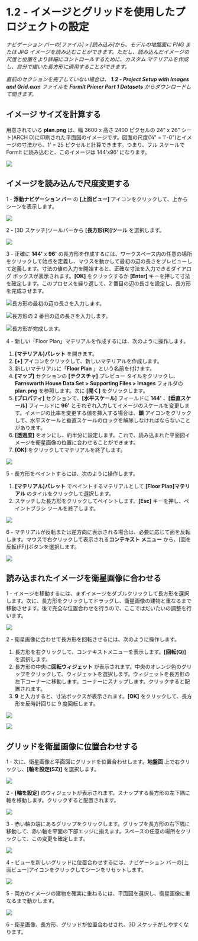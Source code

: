 # 1.2 - イメージとグリッドを使用したプロジェクトの設定

_ナビゲーション バーの[ファイル] > [読み込み]から、モデルの地盤面に PNG または JPG イメージを読み込むことができます。ただし、読み込んだイメージの尺度と位置をより詳細にコントロールするために、カスタム マテリアルを作成し、自分で描いた長方形に適用することができます。_

_直前のセクションを完了していない場合は、_ _**1.2 - Project Setup with Images and Grid.axm**_ _ファイルを_ _**FormIt Primer Part 1 Datasets** からダウンロードして開きます。_

## **イメージ サイズを計算する**

用意されている **plan.png** は、幅 3600 x 高さ 2400 ピクセルの 24" x 26" シート(ARCH D)に印刷された平面図のイメージです。図面の尺度(¼" = 1'-0")とイメージの寸法から、1' = 25 ピクセルと計算できます。つまり、フル スケールで FormIt に読み込むと、このイメージは 144'x96' になります。

![](<../../.gitbook/assets/0 (1) (2).png>)

## **イメージを読み込んで尺度変更する**

1 - **浮動ナビゲーション バー** の **[上面ビュー]** アイコンをクリックして、上からシーンを表示します。

![](<../../.gitbook/assets/1 (1).png>)

2 - [3D スケッチ]ツールバーから **[長方形(R)]ツール** を選択します。

![](<../../.gitbook/assets/2 (1).png>)

3 - 正確に **144'** x **96'** の長方形を作成するには、ワークスペース内の任意の場所をクリックして始点を定義し、マウスを動かして最初の辺の長さをプレビューして定義します。寸法の値の入力を開始すると、正確な寸法を入力できるダイアログ ボックスが表示されます。**[OK]** をクリックするか **[Enter]** キーを押して寸法を確定します。このプロセスを繰り返して、2 番目の辺の長さを設定し、長方形を完成させます。

![長方形の最初の辺の長さを入力します。](<../../.gitbook/assets/3 (1).png>)

![長方形の 2 番目の辺の長さを入力します。](<../../.gitbook/assets/4 (1).png>)

![長方形が完成します。](<../../.gitbook/assets/5 (1).png>)

4 - 新しい「Floor Plan」マテリアルを作成するには、次のように操作します。

1. **[マテリアル]パレット** を開きます。
2. **[+]** アイコンをクリックして、新しいマテリアルを作成します。
3. 新しいマテリアルに「**Floor Plan** 」という名前を付けます。
4. **[マップ]** セクションの **[テクスチャ]** プレビュー タイルをクリックし、**Farnsworth House Data Set > Supporting Files > Images** フォルダの **plan.png** を参照します。次に **[開く]** をクリックします。
5. **[プロパティ]** セクションで、**[水平スケール]** フィールドに **144'** 、**[垂直スケール]** フィールドに **96'** とそれぞれ入力してイメージのスケールを変更します。イメージの比率を変更する値を挿入する場合は、**鎖** アイコンをクリックして、水平スケールと垂直スケールのロックを解除しなければならないことがあります。
6. **[透過度]** をオンにし、約半分に設定します。これで、読み込まれた平面図イメージを衛星画像の位置に合わせることができます。
7. **[OK]** をクリックしてマテリアルを終了します。

![](../../.gitbook/assets/create-1.png)

5 - 長方形をペイントするには、次のように操作します。

1. **[マテリアル]パレット** でペイントするマテリアルとして **[Floor Plan]マテリアル** のタイルをクリックして選択します。
2. スケッチした長方形をクリックしてペイントします。**[Esc]** キーを押し、ペイントブラシ ツールを終了します。

![](../../.gitbook/assets/7.jpeg)

6 - マテリアルが反転または逆方向に表示される場合は、必要に応じて面を反転します。マウスで右クリックして表示される**コンテキスト メニュー** から、[面を反転(FF)]ボタンを選択します。

![](../../.gitbook/assets/8.png)

## **読み込まれたイメージを衛星画像に合わせる**

1 - イメージを移動するには、まずイメージをダブルクリックして長方形を選択します。次に、長方形をクリックしてドラッグし、衛星画像の建物と重なるまで移動させます。後で完全な位置合わせを行うので、ここではだいたいの調整を行います。

![](../../.gitbook/assets/9.png)

2 - 衛星画像に合わせて長方形を回転させるには、次のように操作します。

1. 長方形を右クリックして、コンテキストメニューを表示します。**[回転(Q)]** を選択します。
2. 長方形の中央に**回転ウィジェット** が表示されます。中央のオレンジ色のグリップをクリックして、ウィジェットを選択します。ウィジェットを長方形の左下コーナーに移動します。コーナーにスナップします。クリックすると配置されます。
3. **9** と入力すると、寸法ボックスが表示されます。**[OK]** をクリックして、長方形を反時計回りに 9 度回転します。

![](../../.gitbook/assets/10.png)

![](../../.gitbook/assets/11.png)

## **グリッドを衛星画像に位置合わせする**

1 - 次に、衛星画像と平面図にグリッドを位置合わせします。**地盤面** 上で右クリックし、**[軸を設定(SZ)]** を選択します。

![](../../.gitbook/assets/12.png)

2 - **[軸を設定]** のウィジェットが表示されます。スナップする長方形の左下隅に軸を移動します。クリックすると配置されます。

![](../../.gitbook/assets/13.png)

3 - 赤い軸の端にあるグリップをクリックします。グリップを長方形の右下隅に移動して、赤い軸を平面の下部エッジに揃えます。スペースの任意の場所をクリックして、この変更を確定します。

![](../../.gitbook/assets/14.png)

4 - ビューを新しいグリッドに位置合わせするには、ナビゲーション バーの[上面ビュー]アイコンをクリックしてシーンをリセットします。

![](../../.gitbook/assets/15.png)

5 - 両方のイメージの建物を確実に重ねるには、平面図を選択し、衛星画像に重なるまで動かします。

![](../../.gitbook/assets/16.png)

6 - 衛星画像、長方形、グリッドが位置合わせされ、3D スケッチがしやすくなります。
